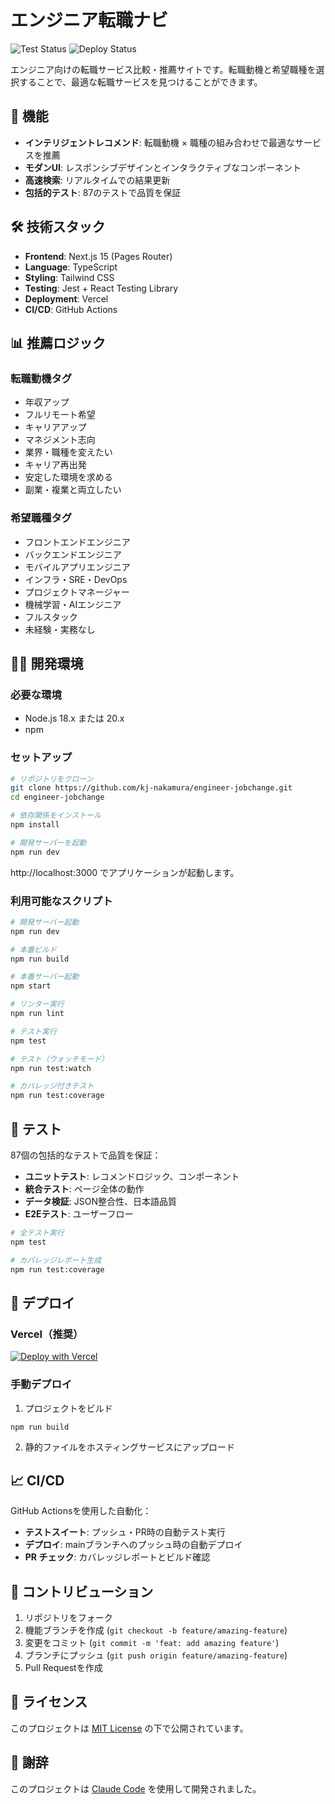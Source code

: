 # エンジニア転職ナビ

![Test Status](https://github.com/kj-nakamura/engineer-jobchange/workflows/Test%20Suite/badge.svg)
![Deploy Status](https://github.com/kj-nakamura/engineer-jobchange/workflows/Deploy%20to%20Vercel/badge.svg)

エンジニア向けの転職サービス比較・推薦サイトです。転職動機と希望職種を選択することで、最適な転職サービスを見つけることができます。

## 🚀 機能

- **インテリジェントレコメンド**: 転職動機 × 職種の組み合わせで最適なサービスを推薦
- **モダンUI**: レスポンシブデザインとインタラクティブなコンポーネント
- **高速検索**: リアルタイムでの結果更新
- **包括的テスト**: 87のテストで品質を保証

## 🛠 技術スタック

- **Frontend**: Next.js 15 (Pages Router)
- **Language**: TypeScript
- **Styling**: Tailwind CSS
- **Testing**: Jest + React Testing Library
- **Deployment**: Vercel
- **CI/CD**: GitHub Actions

## 📊 推薦ロジック

### 転職動機タグ
- 年収アップ
- フルリモート希望  
- キャリアアップ
- マネジメント志向
- 業界・職種を変えたい
- キャリア再出発
- 安定した環境を求める
- 副業・複業と両立したい

### 希望職種タグ
- フロントエンドエンジニア
- バックエンドエンジニア
- モバイルアプリエンジニア
- インフラ・SRE・DevOps
- プロジェクトマネージャー
- 機械学習・AIエンジニア
- フルスタック
- 未経験・実務なし

## 🏃‍♂️ 開発環境

### 必要な環境
- Node.js 18.x または 20.x
- npm

### セットアップ

```bash
# リポジトリをクローン
git clone https://github.com/kj-nakamura/engineer-jobchange.git
cd engineer-jobchange

# 依存関係をインストール
npm install

# 開発サーバーを起動
npm run dev
```

http://localhost:3000 でアプリケーションが起動します。

### 利用可能なスクリプト

```bash
# 開発サーバー起動
npm run dev

# 本番ビルド
npm run build

# 本番サーバー起動
npm start

# リンター実行
npm run lint

# テスト実行
npm test

# テスト（ウォッチモード）
npm run test:watch

# カバレッジ付きテスト
npm run test:coverage
```

## 🧪 テスト

87個の包括的なテストで品質を保証：

- **ユニットテスト**: レコメンドロジック、コンポーネント
- **統合テスト**: ページ全体の動作
- **データ検証**: JSON整合性、日本語品質
- **E2Eテスト**: ユーザーフロー

```bash
# 全テスト実行
npm test

# カバレッジレポート生成
npm run test:coverage
```

## 🚀 デプロイ

### Vercel（推奨）

[![Deploy with Vercel](https://vercel.com/button)](https://vercel.com/new/clone?repository-url=https://github.com/kj-nakamura/engineer-jobchange)

### 手動デプロイ

1. プロジェクトをビルド
```bash
npm run build
```

2. 静的ファイルをホスティングサービスにアップロード

## 📈 CI/CD

GitHub Actionsを使用した自動化：

- **テストスイート**: プッシュ・PR時の自動テスト実行
- **デプロイ**: mainブランチへのプッシュ時の自動デプロイ
- **PR チェック**: カバレッジレポートとビルド確認

## 🤝 コントリビューション

1. リポジトリをフォーク
2. 機能ブランチを作成 (`git checkout -b feature/amazing-feature`)
3. 変更をコミット (`git commit -m 'feat: add amazing feature'`)
4. ブランチにプッシュ (`git push origin feature/amazing-feature`)
5. Pull Requestを作成

## 📝 ライセンス

このプロジェクトは [MIT License](LICENSE) の下で公開されています。

## 🙏 謝辞

このプロジェクトは [Claude Code](https://claude.ai/code) を使用して開発されました。